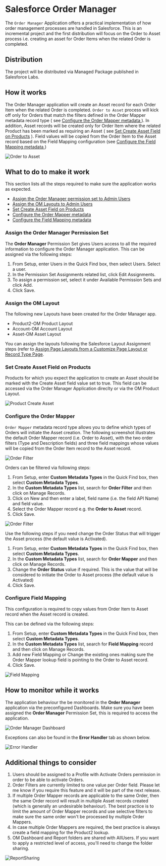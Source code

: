 # Salesforce Order Manager

The `Order Manager` Application offers a practical implementation of how order management processes are handled in Salesforce. This is an incremental project and the first distribution will focus on the Order to Asset process i.e. creating an asset for Order Items when the related Order is completed.

## Distribution

The project will be distributed via Managed Package published in Salesforce Labs.

## How it works

The Order Manager application will create an Asset record for each Order Item when the related Order is completed. `Order to Asset` process will kick off only for Orders that match the filters defined in the Order Mapper metadata record type ( see [Configure the Order Mapper metadata ](#Configure-the-Order-Mapper)). In addition, Asset records will be created only for Order Item where the related Product has been marked as requiring an Asset ( see [Set Create Asset Field on Products](#Set-Create-Asset-Field-on-Products) ). Field values will be copied from the Order Item to the Asset record based on the Field Mapping configuration (see [Configure the Field Mapping metadata ](#Configure-Field-Mapping))

![Order to Asset](docs/OrderToAsset.gif)


## What to do to make it work
This section lists all the steps required to make sure the application works as expected.

-  [Assign the Order Manager permission set to Admin Users ](#Assign-the-Order-Manager-Permission-Set)
-  [Assign the OM Layouts to Admin Users](#Assign-the-OM-Layout)
-  [Set Create Asset Field on Products](#Set-Create-Asset-Field-on-Products)
-  [Configure the Order Mapper metadata ](#Configure-the-Order-Mapper)
-  [Configure the Field Mapping metadata ](#Configure-Field-Mapping)


### Assign the Order Manager Permission Set

The <strong>Order Manager</strong> Permission Set gives Users access to all the required information to configure the Order Manager application. This can be assigned via the following steps:

<ol>
<li>From Setup, enter Users in the Quick Find box, then select Users.
Select a user. </li>
<li>In the Permission Set Assignments related list, click Edit Assignments.</li>
<li>To assign a permission set, select it under Available Permission Sets and click Add.  </li>
<li>Click Save. </li>
</ol>



### Assign the OM Layout
The following new Layouts have been created for the Order Manager app. 
- Product2-OM Product Layout
- Account-OM Account Layout
- Asset-OM Asset Layout

You can assign the layouts following the Salesforce Layout Assignment steps (refer to [Assign Page Layouts from a Customize Page Layout or Record Type Page](https://help.salesforce.com/s/articleView?id=sf.layouts_assigning.htm&type=5 ).

### Set Create Asset Field on Products
Products for which you expect the application to create an Asset should be marked with the Create Asset field value set to true. This field can be accessed via the Order Manager Application direclty or via the OM Product Layout.

![Product Create Asset](docs/ProductCreateAsset.gif)


### Configure the Order Mapper

`Order Mapper` metadata record type allows you to define which types of Orders will initiate the Asset creation. The following screenshot illustrates the default Order Mapper record (i.e. Order to Asset), with the two order filters (Type and Description fields) and three field mappings whose values will be copied from the Order Item record to the Asset record.


![Order Filter](docs/OrderMapperConfiguration.png)


Orders can be filtered via following steps:

<ol>
<li>From Setup, enter <strong>Custom Metadata Types</strong>  in the Quick Find box, then select <strong>Custom Metadata Types</strong>. </li>
<li>In the <strong>Custom Metadata Types</strong> list, search for <strong>Order Filter</strong> and then  click on Manage Records.</li>
<li> Click on New and then enter a label, field name (i.e. the field API Name) and field value.</li>
<li> Select the Order Mapper record e.g. the <strong>Order to Asset</strong> record.</li>
<li> Click Save. </li>
</ol>

![Order Filter](docs/OrderFilter.gif)

Use the following steps if you need change the Order Status that will trigger the Asset process (the default value is Activated).

<ol>
<li>From Setup, enter <strong>Custom Metadata Types</strong>  in the Quick Find box, then select <strong>Custom Metadata Types</strong>. </li>
<li>In the <strong>Custom Metadata Types</strong> list, search for <strong>Order Mapper</strong> and then  click on Manage Records.</li>
<li> Change the <strong>Order Status</strong> value if required. This is the value that will be considered to initiate the Order to Asset process (the default value is Activated) </li>
<li> Click Save. </li>
</ol>






### Configure Field Mapping

This configuration is required to copy values from Order Item to Asset record when the Asset record is created.

This can be defined via the following steps:

<ol>
<li>From Setup, enter <strong>Custom Metadata Types</strong>  in the Quick Find box, then select <strong>Custom Metadata Types</strong>. </li>
<li>In the <strong>Custom Metadata Types</strong> list, search for  <strong>Field Mapping</strong> record and then click on Manage Records.</li>
<li> Add new Field Mapping or Change the existing ones making sure the Order Mapper lookup field is pointing to the Order to Asset record. </li>
<li> Click Save. </li>
</ol>

![Field Mapping](docs/FieldMapping.gif)


## How to monitor while it works

The application behaviour the be monitored in the <strong>Order Manager</strong>  application via the preconfigured Dashboards. Make sure you have been assigned the <strong>Order Manager</strong>  Permission Set, this is required to access the application.


![Order Manager Dashboard](docs/OrderManagerDashboard.png)

Exceptions can also be found in the <strong>Error Handler</strong> tab as shown below.

![Error Handler](docs/ErrorHandler.png)

## Additional things to consider

<ol>
<li> Users should be assigned to a Profile with Activate Orders permission in order to be able to activate Orders. </li>
<li> Order Filters are currently limited to one value per Order field. Please let me know if you require this feature and it will be part of the next release. </li>
<li> If multiple Order Mapper records are applicable to the same Order, then the same Order record will result in multiple Asset records created (which is generally an undesirable behaviour). The best practice is to limit the amount of Order Mapper records and use selective filters to make sure the same order won't be processed by multiple Order Mappers.</li>
<li> In case multiple Order Mappers are required, the best practice is always create a field mapping for the Product2 lookup.</li>
<li> OM Dashboard and Report folders are shared with AllUsers. If you want to apply a restricted level of access, you'll need to change the folder sharing.</li>
</ol>

![ReportSharing](docs/ReportSharing.png)
